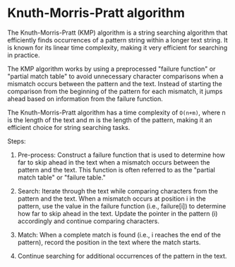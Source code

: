 # Knuth-Morris-Pratt algorithm

The Knuth-Morris-Pratt (KMP) algorithm is a string searching algorithm that efficiently finds occurrences of a pattern string within a longer text string. It is known for its linear time complexity, making it very efficient for searching in practice.

The KMP algorithm works by using a preprocessed "failure function" or "partial match table" to avoid unnecessary character comparisons when a mismatch occurs between the pattern and the text. Instead of starting the comparison from the beginning of the pattern for each mismatch, it jumps ahead based on information from the failure function.

The Knuth-Morris-Pratt algorithm has a time complexity of `O(n+m)`, where n is the length of the text and m is the length of the pattern, making it an efficient choice for string searching tasks.

Steps:

1. Pre-process: Construct a failure function that is used to determine how far to skip ahead in the text when a mismatch occurs between the pattern and the text. This function is often referred to as the "partial match table" or "failure table."

2. Search: Iterate through the text while comparing characters from the pattern and the text. When a mismatch occurs at position i in the pattern, use the value in the failure function (i.e., failure[i]) to determine how far to skip ahead in the text. Update the pointer in the pattern (i) accordingly and continue comparing characters.

3. Match: When a complete match is found (i.e., i reaches the end of the pattern), record the position in the text where the match starts.

4. Continue searching for additional occurrences of the pattern in the text.
